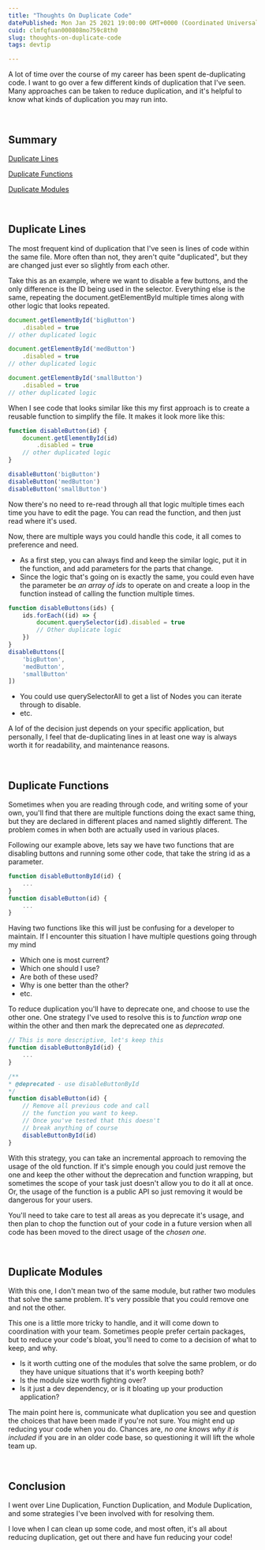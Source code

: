 ```yaml
---
title: "Thoughts On Duplicate Code"
datePublished: Mon Jan 25 2021 19:00:00 GMT+0000 (Coordinated Universal Time)
cuid: clmfqfuan000808mo759c8th0
slug: thoughts-on-duplicate-code
tags: devtip

---
```


A lot of time over the course of my career has been spent de-duplicating code.  I want to go over a few different kinds of duplication that I've seen.  Many approaches can be taken to reduce duplication, and it's helpful to know what kinds of duplication you may run into.

&nbsp;
## Summary
[Duplicate Lines](#duplicate-lines)

[Duplicate Functions](#duplicate-functions)

[Duplicate Modules](#duplicate-modules)

&nbsp;
## Duplicate Lines

The most frequent kind of duplication that I've seen is lines of code within the same file.  More often than not, they aren't quite "duplicated", but they are changed just ever so slightly from each other.

Take this as an example, where we want to disable a few buttons, and the only difference is the ID being used in the selector.  Everything else is the same, repeating the document.getElementById multiple times along with other logic that looks repeated.
```js
document.getElementById('bigButton')
    .disabled = true
// other duplicated logic

document.getElementById('medButton')
    .disabled = true
// other duplicated logic

document.getElementById('smallButton')
    .disabled = true
// other duplicated logic
```

When I see code that looks similar like this my first approach is to create a reusable function to simplify the file.  It makes it look more like this:
```js
function disableButton(id) {
    document.getElementById(id)
        .disabled = true
    // other duplicated logic
}

disableButton('bigButton')
disableButton('medButton')
disableButton('smallButton')
```

Now there's no need to re-read through all that logic multiple times each time you have to edit the page.  You can read the function, and then just read where it's used.

Now, there are multiple ways you could handle this code, it all comes to preference and need.
- As a first step, you can always find and keep the similar logic, put it in the function, and add parameters for the parts that change.
- Since the logic that's going on is exactly the same, you could even have the parameter be _an array of ids_ to operate on and create a loop in the function instead of calling the function multiple times.
```js
function disableButtons(ids) {
    ids.forEach((id) => {
        document.querySelector(id).disabled = true
        // Other duplicate logic
    })
}
disableButtons([
    'bigButton',
    'medButton',
    'smallButton'
])
```

- You could use querySelectorAll to get a list of Nodes you can iterate through to disable.
- etc.

A lof of the decision just depends on your specific application, but personally, I feel that de-duplicating lines in at least one way is always worth it for readability, and maintenance reasons.

&nbsp;
## Duplicate Functions

Sometimes when you are reading through code, and writing some of your own, you'll find that there are multiple functions doing the exact same thing, but they are declared in different places and named slightly different.  The problem comes in when both are actually used in various places.

Following our example above, lets say we have two functions that are disabling buttons and running some other code, that take the string id as a parameter.
```js
function disableButtonById(id) {
    ...
}
function disableButton(id) {
    ...
}
```

Having two functions like this will just be confusing for a developer to maintain.  If I encounter this situation I have multiple questions going through my mind
- Which one is most current?
- Which one should I use?
- Are both of these used?
- Why is one better than the other?
- etc.

To reduce duplication you'll have to deprecate one, and choose to use the other one.  One strategy I've used to resolve this is to _function wrap_ one within the other and then mark the deprecated one as _deprecated_.
```js
// This is more descriptive, let's keep this
function disableButtonById(id) {
    ...
}

/**
* @deprecated - use disableButtonById
*/
function disableButton(id) {
    // Remove all previous code and call
    // the function you want to keep.
    // Once you've tested that this doesn't
    // break anything of course
    disableButtonById(id)
}
```

With this strategy, you can take an incremental approach to removing the usage of the old function.  If it's simple enough you could just remove the one and keep the other without the deprecation and function wrapping, but sometimes the scope of your task just doesn't allow you to do it all at once.  Or, the usage of the function is a public API so just removing it would be dangerous for your users.

You'll need to take care to test all areas as you deprecate it's usage, and then plan to chop the function out of your code in a future version when all code has been moved to the direct usage of the _chosen one_.

&nbsp;
## Duplicate Modules

With this one, I don't mean two of the same module, but rather two modules that solve the same problem.  It's very possible that you could remove one and not the other.

This one is a little more tricky to handle, and it will come down to coordination with your team.  Sometimes people prefer certain packages, but to reduce your code's bloat, you'll need to come to a decision of what to keep, and why.
- Is it worth cutting one of the modules that solve the same problem, or do they have unique situations that it's worth keeping both?
- Is the module size worth fighting over?
- Is it just a dev dependency, or is it bloating up your production application?

The main point here is, communicate what duplication you see and question the choices that have been made if you're not sure.  You might end up reducing your code when you do.  Chances are, _no one knows why it is included_ if you are in an older code base, so questioning it will lift the whole team up.

&nbsp;
## Conclusion

I went over Line Duplication, Function Duplication, and Module Duplication, and some strategies I've been involved with for resolving them.

I love when I can clean up some code, and most often, it's all about reducing duplication, get out there and have fun reducing your code!